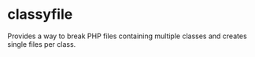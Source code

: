 # classyfile
Provides a way to break PHP files containing multiple classes and creates single files per class.
